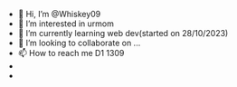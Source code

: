 - 👋 Hi, I’m @Whiskey09
- 👀 I’m interested in urmom
- 🌱 I’m currently learning web dev(started on 28/10/2023)
- 💞️ I’m looking to collaborate on ...
- 📫 How to reach me D1 1309
-
- <!---
Whiskey09/Whiskey09 is a ✨ special ✨ repository because its `README.md` (this file) appears on your GitHub profile.
You can click the Preview link to take a look at your changes.
--->
